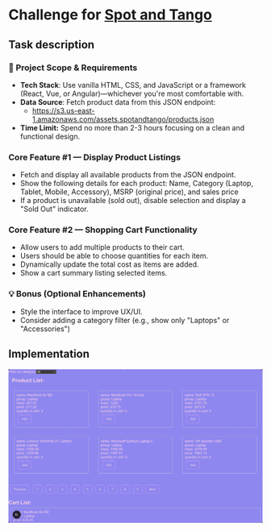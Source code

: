 # Challenge for [Spot and Tango](https://spotandtango.com/)

## Task description

### 📌 Project Scope & Requirements

* **Tech Stack**: Use vanilla HTML, CSS, and JavaScript or a framework (React, Vue, or Angular)—whichever you're most comfortable with.
* **Data Source**: Fetch product data from this JSON endpoint:
  * https://s3.us-east-1.amazonaws.com/assets.spotandtango/products.json
* **Time Limit:** Spend no more than 2-3 hours focusing on a clean and functional design.

### Core Feature #1 — Display Product Listings
* Fetch and display all available products from the JSON endpoint.
* Show the following details for each product: Name, Category (Laptop, Tablet, Mobile, Accessory), MSRP (original price), and sales price
* If a product is unavailable (sold out), disable selection and display a "Sold Out" indicator.

### Core Feature #2 — Shopping Cart Functionality
* Allow users to add multiple products to their cart.
* Users should be able to choose quantities for each item.
* Dynamically update the total cost as items are added.
* Show a cart summary listing selected items.

### 💡 Bonus (Optional Enhancements)
* Style the interface to improve UX/UI.
* Consider adding a category filter (e.g., show only "Laptops" or "Accessories")

## Implementation

![Sample Look of implementation](sampleLook.png)